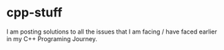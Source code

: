 # cpp-stuff
I am posting solutions to all the issues that I am facing / have faced earlier in my C++ Programing Journey.
